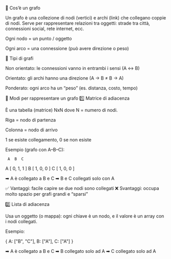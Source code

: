 🔹 Cos’è un grafo

Un grafo è una collezione di nodi (vertici) e archi (link) che collegano coppie di nodi.
Serve per rappresentare relazioni tra oggetti: strade tra città, connessioni social, rete internet, ecc.

Ogni nodo = un punto / oggetto

Ogni arco = una connessione (può avere direzione o peso)

🔹 Tipi di grafi

Non orientato: le connessioni vanno in entrambi i sensi (A ↔ B)

Orientato: gli archi hanno una direzione (A → B ≠ B → A)

Ponderato: ogni arco ha un “peso” (es. distanza, costo, tempo)

🔹 Modi per rappresentare un grafo
1️⃣ Matrice di adiacenza

È una tabella (matrice) NxN dove N = numero di nodi.

Riga = nodo di partenza

Colonna = nodo di arrivo

1 se esiste collegamento, 0 se non esiste

Esempio (grafo con A–B–C):

     A  B  C
A [ 0, 1, 1 ]
B [ 1, 0, 0 ]
C [ 1, 0, 0 ]


➡ A è collegato a B e C
➡ B e C collegati solo con A

✅ Vantaggi: facile capire se due nodi sono collegati
❌ Svantaggi: occupa molto spazio per grafi grandi e “sparsi”

2️⃣ Lista di adiacenza

Usa un oggetto (o mappa):
ogni chiave è un nodo, e il valore è un array con i nodi collegati.

Esempio:

{
  A: ["B", "C"],
  B: ["A"],
  C: ["A"]
}


➡ A è collegato a B e C
➡ B collegato solo ad A
➡ C collegato solo ad A